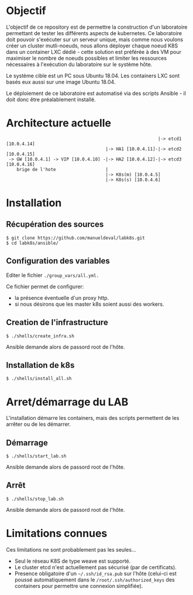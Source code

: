 # Objectif

L'objectif de ce repository est de permettre la construction d'un laboratoire permettant de tester les différents aspects de kubernetes.
Ce laboratoire doit pouvoir s'exécuter sur un serveur unique, mais comme nous voulons créer un cluster mutli-noeuds, nous allons déployer chaque noeud K8S dans un container LXC dédié - cette solution est préférée à des VM pour maximiser le nombre de noeuds possibles et limiter les ressources nécessaires à l'exécution du laboratoire sur le système hôte. 

Le système cible est un PC sous Ubuntu 18.04. Les containers LXC sont basés eux aussi sur une image Ubuntu 18.04.

Le déploiement de ce laboratoire est automatisé via des scripts Ansible - il doit donc être préalablement installé.

# Architecture actuelle


```
                                                          |-> etcd1 [10.0.4.14]
                                      |-> HA1 [10.0.4.11]-|-> etcd2 [10.0.4.15]
 -> GW [10.0.4.1] -> VIP [10.0.4.10] -|-> HA2 [10.0.4.12]-|-> etcd3 [10.0.4.16]
    brige de l'hote                   |
                                      |-> K8s(m) [10.0.4.5]
                                      |-> K8s(s) [10.0.4.6]

```

# Installation 

## Récupération des sources

```
$ git clone https://github.com/manueldeval/labk8s.git
$ cd labk8s/ansible/
```

## Configuration des variables

Editer le fichier `./group_vars/all.yml.`

Ce fichier permet de configurer:
- la présence éventuelle d'un proxy http.
- si nous désirons que les master k8s soient aussi des workers.

## Creation de l'infrastructure

```
$ ./shells/create_infra.sh
```
Ansible demande alors de passord root de l'hôte.

## Installation de k8s

```
$ ./shells/install_all.sh
```

# Arret/démarrage du LAB

L'installation démarre les containers, mais des scripts permettent de les arrêter ou de les démarrer.

## Démarrage
```
$ ./shells/start_lab.sh
```
Ansible demande alors de passord root de l'hôte.

## Arrêt
```
$ ./shells/stop_lab.sh
```
Ansible demande alors de passord root de l'hôte.


# Limitations connues

Ces limitations ne sont probablement pas les seules...

- Seul le réseau K8S de type weave est supporté.
- Le cluster etcd n'est actuellement pas sécurisé (par de certificats).
- Presence obligatoire d'un `~/.ssh/id_rsa.pub` sur l'hôte (celui-ci est poussé automatiquement dans le `/root/.ssh/authorized_keys` des containers pour permettre une connexion simplifiée).

 
